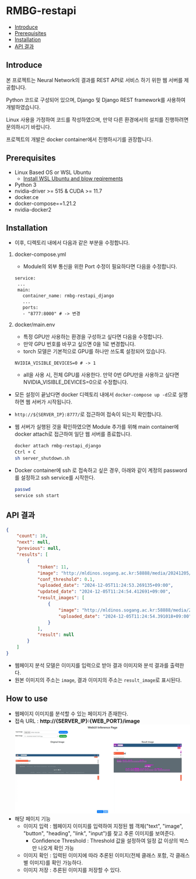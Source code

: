 # RMBG-restapi

- [Introduce](#introduce)
- [Prerequisites](#prerequisites)
- [Installation](#installation)
- [API 결과](#api-결과)
    
## Introduce

본 프로젝트는 Neural Network의 결과를 REST API로 서비스 하기 위한 웹 서버를 제공합니다.

Python 코드로 구성되어 있으며, Django 및 Django REST framework를 사용하여 개발하였습니다.

Linux 사용을 가정하여 코드를 작성하였으며, 만약 다른 환경에서의 설치를 진행하려면 문의하시기 바랍니다.

프로젝트의 개발은 docker container에서 진행하시기를 권장합니다.

## Prerequisites

- Linux Based OS or WSL Ubuntu
  - [Install WSL Ubuntu and blow reqirements](docs/Installation/Windows.md)
- Python 3
- nvidia-driver >= 515 & CUDA >= 11.7
- docker.ce
- docker-compose==1.21.2
- nvidia-docker2


## Installation
- 이후, 디렉토리 내에서 다음과 같은 부분을 수정합니다.

1. docker-compose.yml
    * Module의 외부 통신을 위한 Port 수정이 필요하다면 다음을 수정합니다.
    ```docker
   service:
     ...
     main:
       container_name: rmbg-restapi_django
       ...
       ports:
       - "8777:8000" # -> 변경
    ```

2. docker/main.env
    * 특정 GPU만 사용하는 환경을 구성하고 싶다면 다음을 수정합니다.
    * 만약 GPU 번호를 바꾸고 싶으면 0을 1로 변경합니다.
    * torch 모델은 기본적으로 GPU를 하나만 쓰도록 설정되어 있습니다.
    ```text
    NVIDIA_VISIBLE_DEVICES=0 # -> 1
    ```    
    * all을 사용 시, 전체 GPU를 사용한다. 만약 0번 GPU만을 사용하고 싶다면 NVIDIA_VISIBLE_DEVICES=0으로 수정합니다.

- 모든 설정이 끝났다면 docker 디렉토리 내에서 ```docker-compose up -d```으로 실행하면 웹 서버가 시작됩니다.
- ```http://${SERVER_IP}:8777/```로 접근하여 접속이 되는지 확인합니다.
- 웹 서버가 실행된 것을 확인하였으면 Module 추가를 위해 main container에 docker attach로 접근하여 일단 웹 서버를 종료합니다.
    
    ```bash
    docker attach rmbg-restapi_django
    Ctrl + C
    sh server_shutdown.sh
    ```

- Docker container에 ssh 로 접속하고 싶은 경우, 아래와 같이 계정의 password를 설정하고 ssh service를 시작한다.
  ```bash
  passwd
  service ssh start
  ```
 

## API 결과

```json
{
    "count": 10,
    "next": null,
    "previous": null,
    "results": [
        {
            "token": 11,
            "image": "http://mldinos.sogang.ac.kr:58888/media/20241205/12.jpg",
            "conf_threshold": 0.1,
            "uploaded_date": "2024-12-05T11:24:53.269135+09:00",
            "updated_date": "2024-12-05T11:24:54.412691+09:00",
            "result_images": [
                {
                    "image": "http://mldinos.sogang.ac.kr:58888/media/20241205/12_result_0.png",
                    "uploaded_date": "2024-12-05T11:24:54.391018+09:00"
                }
            ],
            "result": null
        }
    ]
}
```
- 웹페이지 분석 모델은 이미지를 입력으로 받아 결과 이미지와 분석 결과를 출력한다.
- 원본 이미지의 주소는 ```image```, 결과 이미지의 주소는 ```result_image```로 표시된다.

## How to use
- 웹페이지 이미지를 분석할 수 있는 페이지가 존재한다.
- 접속 URL : **http://{SERVER_IP}:{WEB_PORT}/image**
![alt text](docs/inference/webui_inference.jpg)
- 해당 페이지 기능
  - 이미지 입력 : 웹페이지 이미지를 입력하여 지정된 웹 객체("text", "image", "button", "heading", "link", "input")를 찾고 추론 이미지를 보여준다.
    - Confidence Threshold : Threshold 값을 설정하여 일정 값 이상의 박스만 나오게 확인 가능
  - 이미지 확인 : 입력된 이미지에 따라 추론된 이미지(전체 클래스 포함, 각 클래스별 이미지)를 확인 가능하다.
  - 이미지 저장 : 추론된 이미지를 저장할 수 있다.
